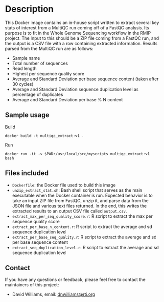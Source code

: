 # Description

This Docker image contains an in-house script written to extract several key stats of interest from a MultiQC run coming off of a FastQC analysis.  Its purpose is to fit in the Whole Genome Sequencing workflow in the RMIP project.  The Input to this should be a ZIP file coming from a FastQC run, and the output is a CSV file with a row containing extracted information.  Results parsed from the MultiQC run are as follows:

- Sample name
- Total number of sequences
- Read length
- Highest per sequence quality score
- Average and Standard Deviation per base sequence content (taken after 30 cycles)
- Average and Standard Deviation sequence duplication level as percentage of duplicates
- Average and Standard Deviation per base % N content

## Sample usage

Build
```
docker build -t multiqc_extract:v1 .
```

Run
```
docker run -it -v $PWD:/usr/local/src/myscripts multiqc_extract:v1 bash
```

## Files included

- `Dockerfile`: the Docker file used to build this image
- `unzip_extract_stat.sh`: Bash shell script that serves as the main executable when the Docker container is run.  Expected behavior is to take an input ZIP file from FastQC, unzip it, and parse data from the JSON file and various text files returned.  In the end, this writes the extracted results to an output CSV file called `output.csv`.
- `extract_max_per_seq_quality_score.r`: R script to extract the max per sequence quality score
- `extract_per_base_n_content.r`: R script to extract the average and sd sequence duplication level
- `extract_per_base_seq_quality.r`: R script to extract the average and sd per base sequence content
- `extract_seq_duplication_level.r`: R script to extract the average and sd sequence duplication level

## Contact

If you have any questions or feedback, please feel free to contact the maintainers of this project:

- David Williams, email: dnwilliams@rti.org
